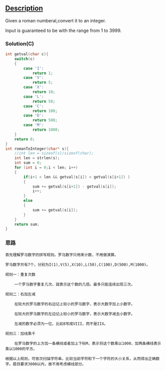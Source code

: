 ## [Description](https://leetcode.com/problems/roman-to-integer/description/)

Given a roman numberal,convert it to an integer.

Input is guaranteed to be with the range from 1 to 3999.



### Solution(C)

```C
int getval(char c){
    switch(c)
    {
        case 'I':
            return 1;
        case 'V':
            return 5;
        case 'X':
            return 10;
        case 'L':
            return 50;
        case 'C':
            return 100;
        case 'D':
            return 500;
        case 'M':
            return 1000;
    }
    return 0;
}
int romanToInteger(char* s){
    //int len = sizeof(s)/sizeof(char);
    int len = strlen(s);
    int sum = 0;
    for (int i = 0;i < len; i++)
    {
        if(i+1 < len && getval(s[i]) < getval(s[i+1]) )
        {
            sum += getval(s[i+1]) - getval(s[i]);
            i++;
        }
        else
        {
            sum += getval(s[i]);
        }
    }
    return sum;
}
```

### 思路

    首先理解罗马数字的拼写规则。罗马数字只用来计数，不用做演算。

    罗马数字共有7个，分别为I(1),V(5),X(10),L(50),C(100),D(500),M(1000)。

    规则一：重复次数

        一个罗马数字重复几次，就表示这个数的几倍。最多只能连续出现三次。

    规则二：右加左减

        在较大的罗马数字的右边记上较小的罗马数字，表示大数字加上小数字。

        在较大的罗马数字的左边记上较小的罗马数字，表示大数字减去小数字。

        左减的数字必须为一位，比如8写成VIII，而不是IIX。

    规则三：加线乘千

        在罗马数字的上方加一条横线或者加上下标M，表示将这个数乘以1000，加两条横线表示乘以1000的平方。

    根据以上规则，可依次扫描字符串，比较当前字符和下一个字符的大小关系，从而得出正确数字。题目要求3000以内，故不用考虑横线部分。

